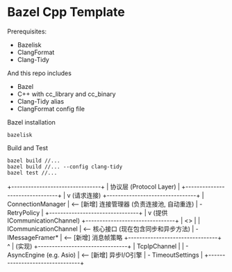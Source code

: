 # Bazel Cpp Template

Prerequisites:
- Bazelisk
- ClangFormat
- Clang-Tidy

And this repo includes
- Bazel
- C++ with cc_library and cc_binary
- Clang-Tidy alias
- ClangFormat config file

Bazel installation
```
bazelisk
```

Build and Test
```
bazel build //...
bazel build //... --config clang-tidy
bazel test //...
```


+--------------------------------+
|        协议层 (Protocol Layer)     |
+--------------------------------+
      |
      v (请求连接)
+--------------------------------+
|     ConnectionManager          |  <-- [新增] 连接管理器 (负责连接池, 自动重连)
|     - RetryPolicy              |
+--------------------------------+
      |
      v (提供ICommunicationChannel)
+--------------------------------+
| <<interface>>                  |
| ICommunicationChannel          |  <-- 核心接口 (现在包含同步和异步方法)
|   - IMessageFramer* |  <-- [新增] 消息帧策略
+--------------------------------+
      ^
      | (实现)
+--------------------------------+
|     TcpIpChannel               |
|   - AsyncEngine (e.g. Asio)    |  <-- [新增] 异步I/O引擎
|   - TimeoutSettings            |
+--------------------------------+
